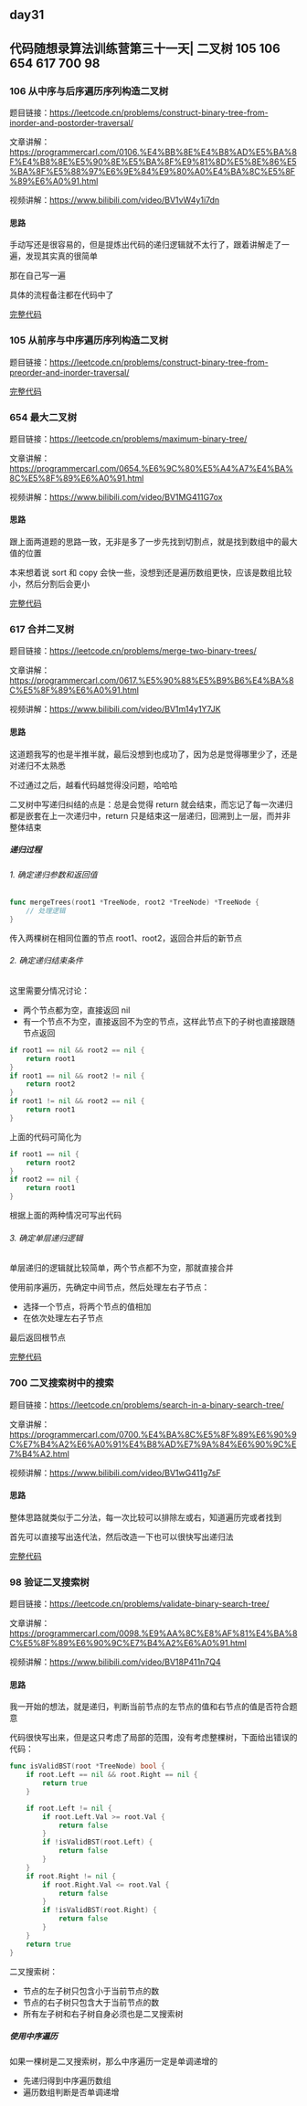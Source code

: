 ## day31

## 代码随想录算法训练营第三十一天| 二叉树 105 106 654 617 700 98

### 106 从中序与后序遍历序列构造二叉树

题目链接：https://leetcode.cn/problems/construct-binary-tree-from-inorder-and-postorder-traversal/

文章讲解：https://programmercarl.com/0106.%E4%BB%8E%E4%B8%AD%E5%BA%8F%E4%B8%8E%E5%90%8E%E5%BA%8F%E9%81%8D%E5%8E%86%E5%BA%8F%E5%88%97%E6%9E%84%E9%80%A0%E4%BA%8C%E5%8F%89%E6%A0%91.html

视频讲解：https://www.bilibili.com/video/BV1vW4y1i7dn

#### 思路
手动写还是很容易的，但是提炼出代码的递归逻辑就不太行了，跟着讲解走了一遍，发现其实真的很简单

那在自己写一遍

具体的流程备注都在代码中了

[完整代码](https://github.com/hd2yao/leetcode/tree/master/training/day31/0106_construct_binary_tree_from_inorder_and_postorder_traversal.go)

### 105 从前序与中序遍历序列构造二叉树

题目链接：https://leetcode.cn/problems/construct-binary-tree-from-preorder-and-inorder-traversal/

[完整代码](https://github.com/hd2yao/leetcode/tree/master/training/day31/0105_construct_binary_tree_from_preorder_and_inorder_traversal.go)

### 654 最大二叉树

题目链接：https://leetcode.cn/problems/maximum-binary-tree/

文章讲解：https://programmercarl.com/0654.%E6%9C%80%E5%A4%A7%E4%BA%8C%E5%8F%89%E6%A0%91.html

视频讲解：https://www.bilibili.com/video/BV1MG411G7ox

#### 思路
跟上面两道题的思路一致，无非是多了一步先找到切割点，就是找到数组中的最大值的位置

本来想着说 sort 和 copy 会快一些，没想到还是遍历数组更快，应该是数组比较小，然后分割后会更小

[完整代码](https://github.com/hd2yao/leetcode/tree/master/training/day31/0654_maximum_binary_tree.go)

### 617 合并二叉树

题目链接：https://leetcode.cn/problems/merge-two-binary-trees/

文章讲解：https://programmercarl.com/0617.%E5%90%88%E5%B9%B6%E4%BA%8C%E5%8F%89%E6%A0%91.html

视频讲解：https://www.bilibili.com/video/BV1m14y1Y7JK

#### 思路
这道题我写的也是半推半就，最后没想到也成功了，因为总是觉得哪里少了，还是对递归不太熟悉

不过通过之后，越看代码越觉得没问题，哈哈哈

二叉树中写递归纠结的点是：总是会觉得 return 就会结束，而忘记了每一次递归都是嵌套在上一次递归中，return 只是结束这一层递归，回溯到上一层，而并非整体结束

##### 递归过程

###### 1. 确定递归参数和返回值
```go
func mergeTrees(root1 *TreeNode, root2 *TreeNode) *TreeNode {
    // 处理逻辑
}
```
传入两棵树在相同位置的节点 root1、root2，返回合并后的新节点

###### 2. 确定递归结束条件
这里需要分情况讨论：

- 两个节点都为空，直接返回 nil
- 有一个节点不为空，直接返回不为空的节点，这样此节点下的子树也直接跟随节点返回
```go
if root1 == nil && root2 == nil {
    return root1
}
if root1 == nil && root2 != nil {
    return root2
}
if root1 != nil && root2 == nil {
    return root1
}
```
上面的代码可简化为
```go
if root1 == nil {
    return root2
}
if root2 == nil {
    return root1
}
```

根据上面的两种情况可写出代码

###### 3. 确定单层递归逻辑
单层递归的逻辑就比较简单，两个节点都不为空，那就直接合并

使用前序遍历，先确定中间节点，然后处理左右子节点：

- 选择一个节点，将两个节点的值相加
- 在依次处理左右子节点

最后返回根节点

[完整代码](https://github.com/hd2yao/leetcode/tree/master/training/day31/0617_merge_two_binary_trees.go)

### 700 二叉搜索树中的搜索

题目链接：https://leetcode.cn/problems/search-in-a-binary-search-tree/

文章讲解：https://programmercarl.com/0700.%E4%BA%8C%E5%8F%89%E6%90%9C%E7%B4%A2%E6%A0%91%E4%B8%AD%E7%9A%84%E6%90%9C%E7%B4%A2.html

视频讲解：https://www.bilibili.com/video/BV1wG411g7sF

#### 思路
整体思路就类似于二分法，每一次比较可以排除左或右，知道遍历完或者找到

首先可以直接写出迭代法，然后改造一下也可以很快写出递归法

[完整代码](https://github.com/hd2yao/leetcode/tree/master/training/day31/0700_search_in_a_binary_search_tree.go)

### 98 验证二叉搜索树

题目链接：https://leetcode.cn/problems/validate-binary-search-tree/

文章讲解：https://programmercarl.com/0098.%E9%AA%8C%E8%AF%81%E4%BA%8C%E5%8F%89%E6%90%9C%E7%B4%A2%E6%A0%91.html

视频讲解：https://www.bilibili.com/video/BV18P411n7Q4

#### 思路
我一开始的想法，就是递归，判断当前节点的左节点的值和右节点的值是否符合题意

代码很快写出来，但是这只考虑了局部的范围，没有考虑整棵树，下面给出错误的代码：
```go
func isValidBST(root *TreeNode) bool {
    if root.Left == nil && root.Right == nil {
        return true
    }

    if root.Left != nil {
        if root.Left.Val >= root.Val {
            return false
        }
        if !isValidBST(root.Left) {
            return false
        }
    }
    if root.Right != nil {
        if root.Right.Val <= root.Val {
            return false
        }
        if !isValidBST(root.Right) {
            return false
        }
    }
    return true
}
```

二叉搜索树：

- 节点的左子树只包含小于当前节点的数
- 节点的右子树只包含大于当前节点的数
- 所有左子树和右子树自身必须也是二叉搜索树

##### 使用中序遍历

如果一棵树是二叉搜索树，那么中序遍历一定是单调递增的

- 先递归得到中序遍历数组
- 遍历数组判断是否单调递增